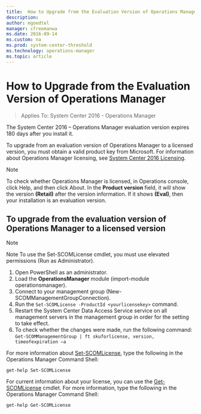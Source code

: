 ```yaml
---
title:  How to Upgrade from the Evaluation Version of Operations Manager 
description:  
author: mgoedtel
manager: cfreemanwa
ms.date: 2016-09-14
ms.custom: na
ms.prod: system-center-threshold
ms.technology: operations-manager
ms.topic: article
---
```


# How to Upgrade from the Evaluation Version of Operations Manager

>Applies To: System Center 2016 - Operations Manager

The System Center 2016 – Operations Manager evaluation version expires 180 days after you install it. 

To upgrade from an evaluation version of Operations Manager to a licensed version, you must obtain a valid product key from Microsoft. For information about Operations Manager licensing, see [System Center 2016 Licensing](https://www.microsoft.com/cloud-platform/system-center-2016). 

> [!NOTE] 
> To check whether Operations Manager is licensed, in Operations console, click Help, and then click About. In the **Product version** field, it will show the version **(Retail)** after the version information.  If it shows **(Eval)**, then your installation is an evaluation version.  

## To upgrade from the evaluation version of Operations Manager to a licensed version

> [!NOTE]
> Note To use the Set-SCOMLicense cmdlet, you must use elevated permissions (Run as Administrator).

1. Open PowerShell as an administrator.
2. Load the **OperationsManager** module (import-module operationsmanager).
3. Connect to your management group (New-SCOMManagementGroupConnection).
4. Run the `Set-SCOMLicense -ProductId <yourlicensekey>` command.
5. Restart the System Center Data Access Service service on all management servers in the management group in order for the setting to take effect.  
6. To check whether the changes were made, run the following command: 
`Get-SCOMManagementGroup | ft skuforlicense, version, timeofexpiration –a`

For more information about [Set-SCOMLicense](https://technet.microsoft.com/library/hh920237.aspx), type the following in the Operations Manager Command Shell:

`get-help Set-SCOMLicense`

For current information about your license, you can use the [Get-SCOMLicense](https://technet.microsoft.com/library/hh920216.aspx) cmdlet. For more information, type the following in the Operations Manager Command Shell:

`get-help Get-SCOMLicense`